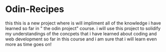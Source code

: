 # Odin-Recipes
this this is a new project where is will impliment all of the knowledge i have learned so far in " the odin project" course. i will use this project to solidify my understandings of the concpets that i have learned about coding and web development so far in this course and i am sure that i will learn even more as time goes on!